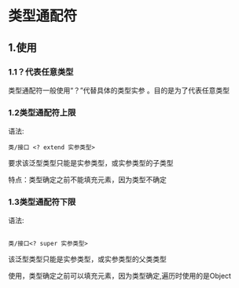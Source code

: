 # 类型通配符

## 1.使用
### 1.1？代表任意类型

类型通配符一般使用“？”代替具体的类型实参 。目的是为了代表任意类型

### 1.2类型通配符上限

语法:
```$xslt
类/接口 <? extend 实参类型>

```
要求该泛型类型只能是实参类型，或实参类型的子类型

特点：类型确定之前不能填充元素，因为类型不确定

### 1.3类型通配符下限

语法:

```$xslt

类/接口<? super 实参类型>
```
该泛型类型只能是实参类型，或实参类型的父类类型

使用，类型确定之前可以填充元素，因为类型确定,遍历时使用的是Object




